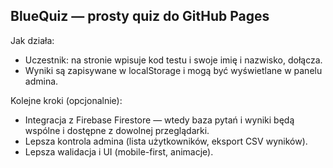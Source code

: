 BlueQuiz — prosty quiz do GitHub Pages
-------------------------------------
Jak działa:
- Uczestnik: na stronie wpisuje kod testu i swoje imię i nazwisko, dołącza.
- Wyniki są zapisywane w localStorage i mogą być wyświetlane w panelu admina.

Kolejne kroki (opcjonalnie):
- Integracja z Firebase Firestore — wtedy baza pytań i wyniki będą wspólne i dostępne z dowolnej przeglądarki.
- Lepsza kontrola admina (lista użytkowników, eksport CSV wyników).
- Lepsza walidacja i UI (mobile-first, animacje).
